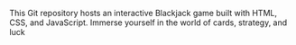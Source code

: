 This Git repository hosts an interactive Blackjack game built with HTML, CSS, and JavaScript. Immerse yourself in the world of cards, strategy, and luck 